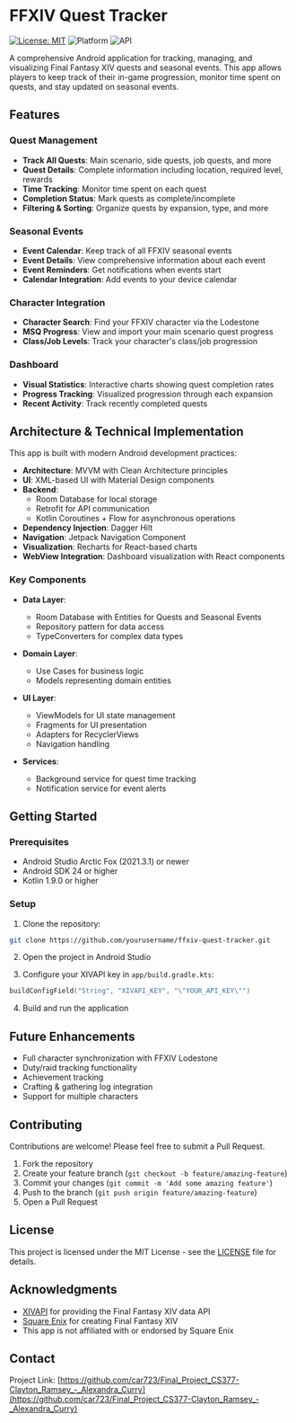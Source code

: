 # FFXIV Quest Tracker

[![License: MIT](https://img.shields.io/badge/License-MIT-yellow.svg)](https://opensource.org/licenses/MIT)
![Platform](https://img.shields.io/badge/platform-Android-green.svg)
![API](https://img.shields.io/badge/API-24%2B-brightgreen.svg)

A comprehensive Android application for tracking, managing, and visualizing Final Fantasy XIV quests and seasonal events. This app allows players to keep track of their in-game progression, monitor time spent on quests, and stay updated on seasonal events.

## Features

### Quest Management
- **Track All Quests**: Main scenario, side quests, job quests, and more
- **Quest Details**: Complete information including location, required level, rewards
- **Time Tracking**: Monitor time spent on each quest
- **Completion Status**: Mark quests as complete/incomplete
- **Filtering & Sorting**: Organize quests by expansion, type, and more

### Seasonal Events
- **Event Calendar**: Keep track of all FFXIV seasonal events
- **Event Details**: View comprehensive information about each event
- **Event Reminders**: Get notifications when events start
- **Calendar Integration**: Add events to your device calendar

### Character Integration
- **Character Search**: Find your FFXIV character via the Lodestone
- **MSQ Progress**: View and import your main scenario quest progress
- **Class/Job Levels**: Track your character's class/job progression

### Dashboard
- **Visual Statistics**: Interactive charts showing quest completion rates
- **Progress Tracking**: Visualized progression through each expansion
- **Recent Activity**: Track recently completed quests

## Architecture & Technical Implementation

This app is built with modern Android development practices:

- **Architecture**: MVVM with Clean Architecture principles
- **UI**: XML-based UI with Material Design components
- **Backend**:
  - Room Database for local storage
  - Retrofit for API communication
  - Kotlin Coroutines + Flow for asynchronous operations
- **Dependency Injection**: Dagger Hilt
- **Navigation**: Jetpack Navigation Component
- **Visualization**: Recharts for React-based charts
- **WebView Integration**: Dashboard visualization with React components

### Key Components

- **Data Layer**:
  - Room Database with Entities for Quests and Seasonal Events
  - Repository pattern for data access
  - TypeConverters for complex data types

- **Domain Layer**:
  - Use Cases for business logic
  - Models representing domain entities

- **UI Layer**:
  - ViewModels for UI state management
  - Fragments for UI presentation
  - Adapters for RecyclerViews
  - Navigation handling

- **Services**:
  - Background service for quest time tracking
  - Notification service for event alerts

## Getting Started

### Prerequisites
- Android Studio Arctic Fox (2021.3.1) or newer
- Android SDK 24 or higher
- Kotlin 1.9.0 or higher

### Setup
1. Clone the repository:
```bash
git clone https://github.com/yourusername/ffxiv-quest-tracker.git
```

2. Open the project in Android Studio

3. Configure your XIVAPI key in `app/build.gradle.kts`:
```kotlin
buildConfigField("String", "XIVAPI_KEY", "\"YOUR_API_KEY\"")
```

4. Build and run the application

## Future Enhancements

- Full character synchronization with FFXIV Lodestone
- Duty/raid tracking functionality
- Achievement tracking
- Crafting & gathering log integration
- Support for multiple characters

## Contributing

Contributions are welcome! Please feel free to submit a Pull Request.

1. Fork the repository
2. Create your feature branch (`git checkout -b feature/amazing-feature`)
3. Commit your changes (`git commit -m 'Add some amazing feature'`)
4. Push to the branch (`git push origin feature/amazing-feature`)
5. Open a Pull Request

## License

This project is licensed under the MIT License - see the [LICENSE](LICENSE) file for details.

## Acknowledgments

- [XIVAPI](https://xivapi.com/) for providing the Final Fantasy XIV data API
- [Square Enix](https://www.square-enix.com/) for creating Final Fantasy XIV
- This app is not affiliated with or endorsed by Square Enix

## Contact

Project Link: [https://github.com/car723/Final_Project_CS377-Clayton_Ramsey_-_Alexandra_Curry](https://github.com/car723/Final_Project_CS377-Clayton_Ramsey_-_Alexandra_Curry)
